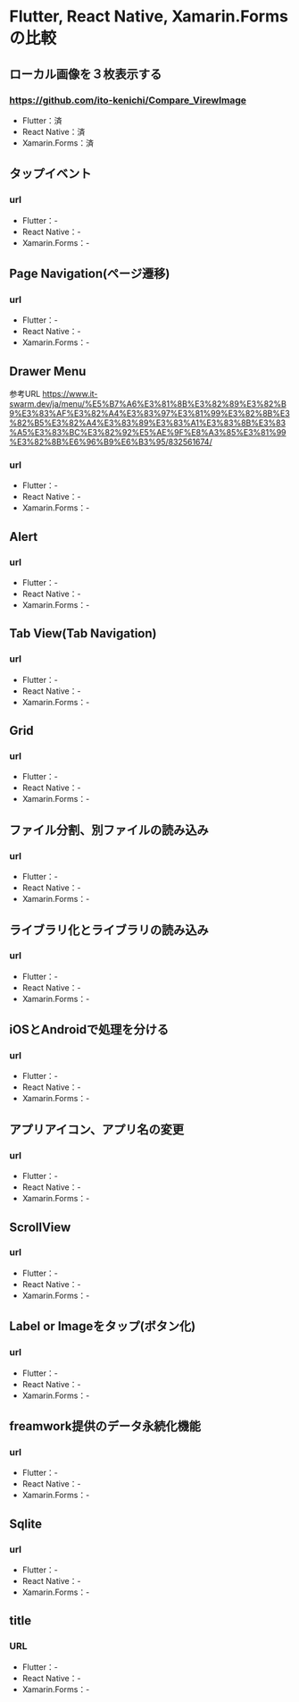# Flutter, React Native, Xamarin.Formsの比較

## ローカル画像を３枚表示する
### https://github.com/ito-kenichi/Compare_VirewImage
* Flutter：済
* React Native：済
* Xamarin.Forms：済

## タップイベント
### url
* Flutter：-
* React Native：-
* Xamarin.Forms：-

## Page Navigation(ページ遷移)
### url
* Flutter：-
* React Native：-
* Xamarin.Forms：-

## Drawer Menu
参考URL
https://www.it-swarm.dev/ja/menu/%E5%B7%A6%E3%81%8B%E3%82%89%E3%82%B9%E3%83%AF%E3%82%A4%E3%83%97%E3%81%99%E3%82%8B%E3%82%B5%E3%82%A4%E3%83%89%E3%83%A1%E3%83%8B%E3%83%A5%E3%83%BC%E3%82%92%E5%AE%9F%E8%A3%85%E3%81%99%E3%82%8B%E6%96%B9%E6%B3%95/832561674/
### url
* Flutter：-
* React Native：-
* Xamarin.Forms：-

## Alert
### url
* Flutter：-
* React Native：-
* Xamarin.Forms：-

## Tab View(Tab Navigation)
### url
* Flutter：-
* React Native：-
* Xamarin.Forms：-

## Grid
### url
* Flutter：-
* React Native：-
* Xamarin.Forms：-

## ファイル分割、別ファイルの読み込み
### url
* Flutter：-
* React Native：-
* Xamarin.Forms：-

## ライブラリ化とライブラリの読み込み
### url
* Flutter：-
* React Native：-
* Xamarin.Forms：-

## iOSとAndroidで処理を分ける
### url
* Flutter：-
* React Native：-
* Xamarin.Forms：-

## アプリアイコン、アプリ名の変更
### url
* Flutter：-
* React Native：-
* Xamarin.Forms：-

## ScrollView
### url
* Flutter：-
* React Native：-
* Xamarin.Forms：-

## Label or Imageをタップ(ボタン化)
### url
* Flutter：-
* React Native：-
* Xamarin.Forms：-

## freamwork提供のデータ永続化機能
### url
* Flutter：-
* React Native：-
* Xamarin.Forms：-

## Sqlite
### url
* Flutter：-
* React Native：-
* Xamarin.Forms：-


## title
### URL
* Flutter：-
* React Native：-
* Xamarin.Forms：-

